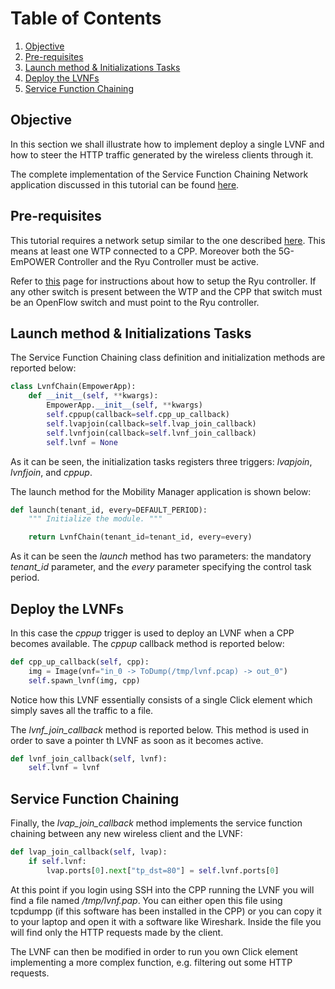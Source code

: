 # Table of Contents  
1. [Objective](#objective)  
2. [Pre-requisites](#prereq)  
3. [Launch method & Initializations Tasks](#init) 
4. [Deploy the LVNFs](#deploy)  
5. [Service Function Chaining](#chain)  

<a name="objective"/>

## Objective

In this section we shall illustrate how to implement deploy a single LVNF and how to steer the HTTP traffic generated by the wireless clients through it.

The complete implementation of the Service Function Chaining Network application discussed in this tutorial can be found [here](https://github.com/5g-empower/empower-runtime/blob/master/empower/apps/lvnfchain/lvnfchain.py).

<a name="prereq"/>

## Pre-requisites

This tutorial requires a network setup similar to the one described [here](https://github.com/5g-empower/5g-empower.github.io/wiki/Network-setup#wtpscpps). This means at least one WTP connected to a CPP. Moreover both the 5G-EmPOWER Controller and the Ryu Controller must be active.

Refer to [this](https://github.com/5g-empower/5g-empower.github.io/wiki/Setting-up-the-Backhaul-Controller) page for instructions about how to setup the Ryu controller. If any other switch is present between the WTP and the CPP that switch must be an OpenFlow switch and must point to the Ryu controller. 

<a name="init"/>

## Launch method & Initializations Tasks

The Service Function Chaining class definition and initialization methods are reported below:

```python
class LvnfChain(EmpowerApp):
    def __init__(self, **kwargs):
        EmpowerApp.__init__(self, **kwargs)
        self.cppup(callback=self.cpp_up_callback)
        self.lvapjoin(callback=self.lvap_join_callback)
        self.lvnfjoin(callback=self.lvnf_join_callback)
        self.lvnf = None
```

As it can be seen, the initialization tasks registers three triggers: _lvapjoin_, _lvnfjoin_, and _cppup_.

The launch method for the Mobility Manager application is shown below:

``` python
def launch(tenant_id, every=DEFAULT_PERIOD):
    """ Initialize the module. """

    return LvnfChain(tenant_id=tenant_id, every=every)
```

As it can be seen the _launch_ method has two parameters: the mandatory _tenant_id_ parameter, and the _every_ parameter specifying the control task period.

<a name="deploy"/>

## Deploy the LVNFs

In this case the _cppup_ trigger is used to deploy an LVNF when a CPP becomes available. The _cppup_ callback method is reported below:

```python
def cpp_up_callback(self, cpp):
    img = Image(vnf="in_0 -> ToDump(/tmp/lvnf.pcap) -> out_0")
    self.spawn_lvnf(img, cpp)
```

Notice how this LVNF essentially consists of a single Click element which simply saves all the traffic to a file.

The _lvnf_join_callback_ method is reported below. This method is used in order to save a pointer th LVNF as soon as it becomes active.

```python
def lvnf_join_callback(self, lvnf):
    self.lvnf = lvnf
```

<a name="chain"/>

## Service Function Chaining

Finally, the _lvap_join_callback_ method implements the service function chaining between any new wireless client and the LVNF:

```python
def lvap_join_callback(self, lvap):
    if self.lvnf:
        lvap.ports[0].next["tp_dst=80"] = self.lvnf.ports[0]
```

At this point if you login using SSH into the CPP running the LVNF you will find a file named _/tmp/lvnf.pap_. You can either open this file using tcpdumpp (if this software has been installed in the CPP) or you can copy it to your laptop and open it with a software like Wireshark. Inside the file you will find only the HTTP requests made by the client.

The LVNF can then be modified in order to run you own Click element implementing a more complex function, e.g. filtering out some HTTP requests.